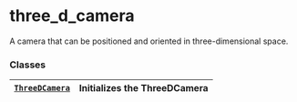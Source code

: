 # three_d_camera

A camera that can be positioned and oriented in three-dimensional space.

### Classes

| [`ThreeDCamera`](manim.camera.three_d_camera.ThreeDCamera.md#manim.camera.three_d_camera.ThreeDCamera)   | Initializes the ThreeDCamera   |
|----------------------------------------------------------------------------------------------------------|--------------------------------|
